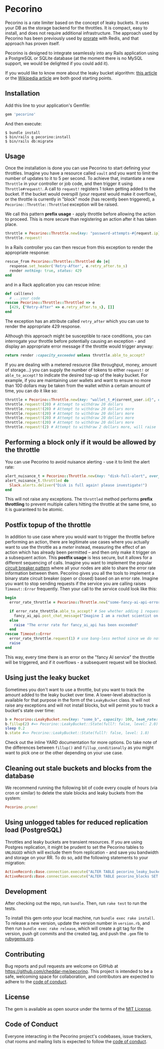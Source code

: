 # Pecorino

Pecorino is a rate limiter based on the concept of leaky buckets. It uses your DB as the storage backend for the throttles. It is compact, easy to install, and does not require additional infrastructure. The approach used by Pecorino has been previously used by [prorate](https://github.com/WeTransfer/prorate) with Redis, and that approach has proven itself.

Pecorino is designed to integrate seamlessly into any Rails application using a PostgreSQL or SQLite database (at the moment there is no MySQL support, we would be delighted if you could add it).

If you would like to know more about the leaky bucket algorithm: [this article](http://live.julik.nl/2022/08/the-unreasonable-effectiveness-of-leaky-buckets) or the [Wikipedia article](https://en.wikipedia.org/wiki/Leaky_bucket) are both good starting points.

## Installation

Add this line to your application's Gemfile:

```ruby
gem 'pecorino'
```

And then execute:

    $ bundle install
    $ bin/rails g pecorino:install
    $ bin/rails db:migrate

## Usage

Once the installation is done you can use Pecorino to start defining your throttles. Imagine you have a resource called `vault` and you want to limit the number of updates to it to 5 per second. To achieve that, instantiate a new `Throttle` in your controller or job code, and then trigger it using `Throttle#request!`. A call to `request!` registers 1 token getting added to the bucket. If the bucket would overspill (your request would make it overflow), or the throttle is currently in "block" mode (has recently been triggered), a `Pecorino::Throttle::Throttled` exception will be raised.

We call this pattern **prefix usage** - apply throttle before allowing the action to proceed. This is more secure than registering an action after it has taken place.

```ruby
throttle = Pecorino::Throttle.new(key: "password-attempts-#{request.ip}", over_time: 1.minute, capacity: 5, block_for: 30.minutes)
throttle.request!
```
In a Rails controller you can then rescue from this exception to render the appropriate response:

```ruby
rescue_from Pecorino::Throttle::Throttled do |e|
  response.set_header('Retry-After', e.retry_after.to_s)
  render nothing: true, status: 429
end
```

and in a Rack application you can rescue inline:

```ruby
def call(env)
  # ...your code
rescue Pecorino::Throttle::Throttled => e
  [429, {"Retry-After" => e.retry_after.to_s}, []]
end
```

The exception has an attribute called `retry_after` which you can use to render the appropriate 429 response.

Although this approach might be susceptible to race conditions, you can interrogate your throttle before potentially causing an exception - and display an appropriate error message if the throttle would trigger anyway:

```ruby
return render :capacity_exceeded unless throttle.able_to_accept?
```

If you are dealing with a metered resource (like throughput, money, amount of storage...) you can supply the number of tokens to either `request!` or `able_to_accept?` to indicate the desired top-up of the leaky bucket. For example, if you are maintaining user wallets and want to ensure no more than 100 dollars may be taken from the wallet within a certain amount of time, you can do it like so:

```ruby
throttle = Pecorino::Throttle.new(key: "wallet_t_#{current_user.id}", over_time_: 1.hour, capacity: 100, block_for: 3.hours)
throttle.request!(20) # Attempt to withdraw 20 dollars
throttle.request!(20) # Attempt to withdraw 20 dollars more
throttle.request!(20) # Attempt to withdraw 20 dollars more
throttle.request!(20) # Attempt to withdraw 20 dollars more
throttle.request!(20) # Attempt to withdraw 20 dollars more
throttle.request!(2) # Attempt to withdraw 2 dollars more, will raise `Throttled` and block withdrawals for 3 hours
```

## Performing a block only if it would be allowed by the throttle

You can use Pecorino to avoid nuisance alerting - use it to limit the alert rate:

```ruby
alert_nuisance_t = Pecorino::Throttle.new(key: "disk-full-alert", over_time_: 2.hours, capacity: 1, block_for: 2.hours)
alert_nuisance_t.throttled do
  Slack.alerts.deliver("Disk is full again! please investigate!")
end
```

This will not raise any exceptions. The `throttled` method performs **prefix throttling** to prevent multiple callers hitting the throttle at the same time, so it is guaranteed to be atomic.

## Postfix topup of the throttle

In addition to use case where you would want to trigger the throttle before performing an action, there are legitimate use cases where you actually want to use the throttle as a _meter_ instead, measuring the effect of an action which has already been permitted – and then only make it trigger on a subsequent action. This **postfix usage** is less secure, but it allows for a different sequencing of calls. Imagine you want to implement the popular [circuit breaker pattern](https://dzone.com/articles/introduction-to-the-circuit-breaker-pattern) where all your nodes are able to share the error rate information between them. Pecorino gives you all the tools to implement a binary state circuit breaker (open or closed) based on an error rate. Imagine you want to stop sending requests if the service you are calling raises `Timeout::Error` frequently. Then your call to the service could look like this:

```ruby
begin
  error_rate_throttle = Pecorino::Throttle.new("some-fancy-ai-api-errors", capacity: 10, over_time: 30.seconds, block_for: 120.seconds)

  if error_rate_throttle.able_to_accept? # See whether adding 1 request will overflow the error rate
    fancy_ai_api.post_chat_message("Imagine I am a rocket scientist on a moonbase. Invent me...")
  else
    raise "The error rate for fancy_ai_api has been exceeded"
  end
rescue Timeout::Error
  error_rate_throttle.request(1) # use bang-less method since we do not need the Throttled exception
  raise
end
```

This way, every time there is an error on the "fancy AI service" the throttle will be triggered, and if it overflows - a subsequent request will be blocked.

## Using just the leaky bucket

Sometimes you don't want to use a throttle, but you want to track the amount added to the leaky bucket over time. A lower-level abstraction is available for that purpose in the form of the `LeakyBucket` class. It will not raise any exceptions and will not install blocks, but will permit you to track a bucket's state over time:


```ruby
b = Pecorino::LeakyBucket.new(key: "some_b", capacity: 100, leak_rate: 1)
b.fillup(2) #=> Pecorino::LeakyBucket::State(full?: false, level: 2.0)
sleep 0.2
b.state #=> Pecorino::LeakyBucket::State(full?: false, level: 1.8)
```

Check out the inline YARD documentation for more options. Do take note of the differences between `fillup()` and `fillup_conditionally` as you
might want to pick one or the other depending on your use case.

## Cleaning out stale buckets and blocks from the database

We recommend running the following bit of code every couple of hours (via cron or similar) to delete the stale blocks and leaky buckets from the system:

```ruby
Pecorino.prune!
```

## Using unlogged tables for reduced replication load (PostgreSQL)

Throttles and leaky buckets are transient resources. If you are using Postgres replication, it might be prudent to set the Pecorino tables to `UNLOGGED` which will exclude them from replication - and save you bandwidth and storage on your RR. To do so, add the following statements to your migration:

```ruby
ActiveRecord::Base.connection.execute("ALTER TABLE pecorino_leaky_buckets SET UNLOGGED")
ActiveRecord::Base.connection.execute("ALTER TABLE pecorino_blocks SET UNLOGGED")
```

## Development

After checking out the repo, run `bundle`. Then, run `rake test` to run the tests.

To install this gem onto your local machine, run `bundle exec rake install`. To release a new version, update the version number in `version.rb`, and then run `bundle exec rake release`, which will create a git tag for the version, push git commits and the created tag, and push the `.gem` file to [rubygems.org](https://rubygems.org).

## Contributing

Bug reports and pull requests are welcome on GitHub at https://github.com/cheddar-me/pecorino. This project is intended to be a safe, welcoming space for collaboration, and contributors are expected to adhere to the [code of conduct](https://github.com/cheddar-me/pecorino/blob/main/CODE_OF_CONDUCT.md).

## License

The gem is available as open source under the terms of the [MIT License](https://opensource.org/licenses/MIT).

## Code of Conduct

Everyone interacting in the Pecorino project's codebases, issue trackers, chat rooms and mailing lists is expected to follow the [code of conduct](https://github.com/cheddar-me/pecorino/blob/main/CODE_OF_CONDUCT.md).

